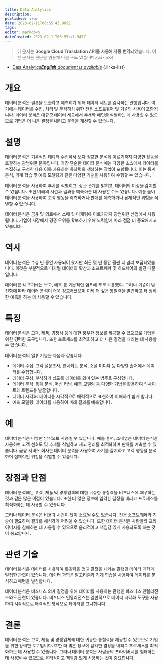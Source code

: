 ```yaml
---
title: Data Analytics
description: 
published: true
date: 2023-02-11T06:55:43.969Z
tags: 
editor: markdown
dateCreated: 2023-02-11T06:55:41.947Z
---
```


> 이 문서는 **Google Cloud Translation API를 사용해 자동 번역**되었습니다.
어떤 문서는 원문을 읽는게 나을 수도 있습니다.{.is-info}



- [Data Analytics***English** document is available*](/en/Knowledge-base/Dictionary/data-analytics)
{.links-list}


# 개요
데이터 분석은 결론을 도출하고 예측하기 위해 데이터 세트를 검사하는 관행입니다. 여기에는 데이터를 수집, 처리 및 분석하기 위한 전문 소프트웨어 및 기술의 사용이 포함됩니다. 데이터 분석은 대규모 데이터 세트에서 추세와 패턴을 식별하는 데 사용할 수 있으므로 기업은 더 나은 결정을 내리고 운영을 개선할 수 있습니다.

# 설명
데이터 분석은 기본적인 데이터 수집에서 보다 정교한 분석에 이르기까지 다양한 활동을 포괄하는 광범위한 분야입니다. 가장 단순한 데이터 분석에는 다양한 소스에서 데이터를 수집하고 구성한 다음 이를 사용하여 통찰력을 생성하는 작업이 포함됩니다. 이는 통계 분석, 기계 학습 및 예측 모델링과 같은 다양한 기술을 사용하여 수행할 수 있습니다.

데이터 분석을 사용하여 추세를 식별하고, 상관 관계를 밝히고, 데이터의 이상을 감지할 수 있습니다. 또한 미래의 사건과 결과를 예측하는 데 사용할 수도 있습니다. 예를 들어 데이터 분석을 사용하여 고객 행동을 예측하거나 판매를 예측하거나 잠재적인 위험을 식별할 수 있습니다.

데이터 분석은 금융 및 의료에서 소매 및 마케팅에 이르기까지 광범위한 산업에서 사용됩니다. 기업이 시장에서 경쟁 우위를 확보하기 위해 노력함에 따라 점점 더 중요해지고 있습니다.

# 역사
데이터 분석은 수십 년 동안 사용되어 왔지만 최근 몇 년 동안 훨씬 더 널리 보급되었습니다. 이것은 부분적으로 디지털 데이터의 확산과 소프트웨어 및 하드웨어의 발전 때문입니다.

데이터 분석 초기에는 보고, 예측 등 기본적인 업무에 주로 사용됐다. 그러나 기술이 발전함에 따라 데이터 분석이 더욱 정교해졌으며 이제 더 깊은 통찰력을 발견하고 더 정확한 예측을 하는 데 사용할 수 있습니다.

# 특징
데이터 분석은 고객, 제품, 경쟁사 등에 대한 풍부한 정보를 제공할 수 있으므로 기업을 위한 강력한 도구입니다. 또한 프로세스를 최적화하고 더 나은 결정을 내리는 데 사용할 수 있습니다.

데이터 분석의 일부 기능은 다음과 같습니다.

- 데이터 수집: 고객 설문조사, 웹사이트 분석, 소셜 미디어 등 다양한 출처에서 데이터를 수집합니다.
- 데이터 구성: 분석하기 쉽도록 데이터를 의미 있는 범주로 구성합니다.
- 데이터 분석: 통계 분석, 머신 러닝, 예측 모델링 등 다양한 기법을 활용하여 인사이트와 트렌드를 발굴합니다.
- 데이터 시각화: 데이터를 시각적으로 매력적으로 표현하여 이해하기 쉽게 합니다.
- 예측 모델링: 데이터를 사용하여 미래 결과를 예측합니다.

# 예
데이터 분석은 다양한 방식으로 사용될 수 있습니다. 예를 들어, 소매업은 데이터 분석을 사용하여 고객 선호도 및 추세를 식별하고 재고 관리를 최적화하며 판매를 예측할 수 있습니다. 금융 서비스 회사는 데이터 분석을 사용하여 사기를 감지하고 고객 행동을 분석하며 잠재적인 위험을 식별할 수 있습니다.

# 장점과 단점
데이터 분석에는 고객, 제품 및 경쟁업체에 대한 귀중한 통찰력을 비즈니스에 제공하는 것과 같은 많은 이점이 있습니다. 또한 더 많은 정보에 입각한 결정을 내리고 프로세스를 최적화하는 데 사용할 수 있습니다.

그러나 데이터 분석은 비용과 시간이 많이 소요될 수도 있습니다. 전문 소프트웨어와 기술이 필요하며 결과를 해석하기 어려울 수 있습니다. 또한 데이터 분석은 사람들의 프라이버시를 침해하는 데 사용될 수 있으므로 윤리적이고 책임감 있게 사용되도록 하는 것이 중요합니다.

# 관련 기술
데이터 분석은 데이터를 사용하여 통찰력을 얻고 결정을 내리는 관행인 데이터 과학과 밀접한 관련이 있습니다. 데이터 과학은 알고리즘과 기계 학습을 사용하여 데이터를 분석하고 패턴을 발견합니다.

데이터 분석은 비즈니스 의사 결정을 위해 데이터를 사용하는 관행인 비즈니스 인텔리전스와도 관련이 있습니다. 비즈니스 인텔리전스는 일반적으로 데이터 시각화 도구를 사용하여 시각적으로 매력적인 방식으로 데이터를 표시합니다.

# 결론
데이터 분석은 고객, 제품 및 경쟁업체에 대한 귀중한 통찰력을 제공할 수 있으므로 기업을 위한 강력한 도구입니다. 또한 더 많은 정보에 입각한 결정을 내리고 프로세스를 최적화하는 데 사용할 수 있습니다. 그러나 데이터 분석은 사람들의 프라이버시를 침해하는 데 사용될 수 있으므로 윤리적이고 책임감 있게 사용하는 것이 중요합니다.